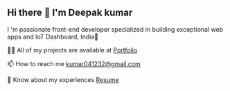 ## Hi there 👋 I'm Deepak kumar

<!--
**deepakkumar182002/deepakkumar182002** is a ✨ _special_ ✨ repository because its `README.md` (this file) appears on your GitHub profile.
- 👯 I’m looking to collaborate on ...
- 🤔 I’m looking for help with ...
- 💬 Ask me about ...
- 📫 How to reach me: ...
- 😄 Pronouns: ...
- ⚡ Fun fact: ...
- 🔭 I’m currently working on my on Features Projects on Checkout my [Portfolio] (deepakkumar-dev.vercel.app).
- 🌱 I’m currently learning Interective features in Web application Field Like: React, Next.js, TailwindCSS
Here are some ideas to get you started:
Connect with me:

[![Linkedin](https://img.icons8.com/?size=100&id=108786&format=png&color=000000)](https://www.linkedin.com/in/deepakkumar182002/)

Languages and Tools:
[![Next.js](https://img.icons8.com/?size=100&id=yUdJlcKanVbh&format=png&color=000000)
-->
I 'm passionate front-end developer specialized in building exceptional web apps and IoT Dashboard, India📍


👨‍💻 All of my projects are available at [Portfolio](https://deepakkumar-dev.vercel.app)

📫 How to reach me kumar041232@gmail.com

📄 Know about my experiences [Resume](https://drive.google.com/file/d/1DSyCPVE49k1DtdvD-AvLi7_aEX0vFiQH/view?usp=sharing)





